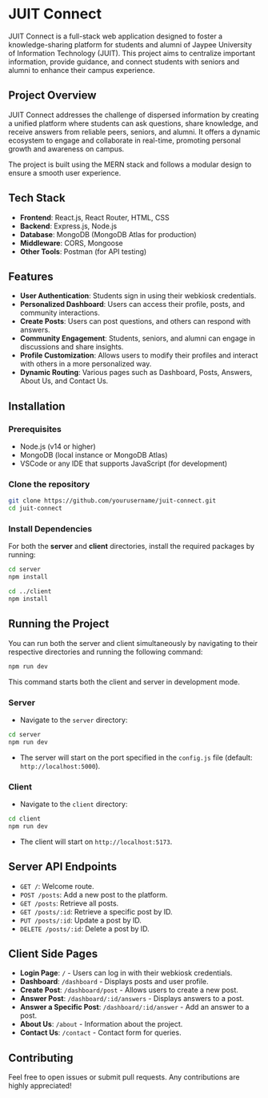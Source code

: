 # JUIT Connect

JUIT Connect is a full-stack web application designed to foster a knowledge-sharing platform for students and alumni of Jaypee University of Information Technology (JUIT). This project aims to centralize important information, provide guidance, and connect students with seniors and alumni to enhance their campus experience.

## Project Overview

JUIT Connect addresses the challenge of dispersed information by creating a unified platform where students can ask questions, share knowledge, and receive answers from reliable peers, seniors, and alumni. It offers a dynamic ecosystem to engage and collaborate in real-time, promoting personal growth and awareness on campus.

The project is built using the MERN stack and follows a modular design to ensure a smooth user experience.

## Tech Stack

- **Frontend**: React.js, React Router, HTML, CSS
- **Backend**: Express.js, Node.js
- **Database**: MongoDB (MongoDB Atlas for production)
- **Middleware**: CORS, Mongoose
- **Other Tools**: Postman (for API testing)

## Features

- **User Authentication**: Students sign in using their webkiosk credentials.
- **Personalized Dashboard**: Users can access their profile, posts, and community interactions.
- **Create Posts**: Users can post questions, and others can respond with answers.
- **Community Engagement**: Students, seniors, and alumni can engage in discussions and share insights.
- **Profile Customization**: Allows users to modify their profiles and interact with others in a more personalized way.
- **Dynamic Routing**: Various pages such as Dashboard, Posts, Answers, About Us, and Contact Us.

## Installation

### Prerequisites

- Node.js (v14 or higher)
- MongoDB (local instance or MongoDB Atlas)
- VSCode or any IDE that supports JavaScript (for development)

### Clone the repository

```bash
git clone https://github.com/yourusername/juit-connect.git
cd juit-connect
```

### Install Dependencies

For both the **server** and **client** directories, install the required packages by running:

```bash
cd server
npm install

cd ../client
npm install
```

## Running the Project

You can run both the server and client simultaneously by navigating to their respective directories and running the following command:

```bash
npm run dev
```

This command starts both the client and server in development mode.

### Server

- Navigate to the `server` directory:

```bash
cd server
npm run dev
```

- The server will start on the port specified in the `config.js` file (default: `http://localhost:5000`).

### Client

- Navigate to the `client` directory:

```bash
cd client
npm run dev
```

- The client will start on `http://localhost:5173`.

## Server API Endpoints

- `GET /`: Welcome route.
- `POST /posts`: Add a new post to the platform.
- `GET /posts`: Retrieve all posts.
- `GET /posts/:id`: Retrieve a specific post by ID.
- `PUT /posts/:id`: Update a post by ID.
- `DELETE /posts/:id`: Delete a post by ID.

## Client Side Pages

- **Login Page**: `/` - Users can log in with their webkiosk credentials.
- **Dashboard**: `/dashboard` - Displays posts and user profile.
- **Create Post**: `/dashboard/post` - Allows users to create a new post.
- **Answer Post**: `/dashboard/:id/answers` - Displays answers to a post.
- **Answer a Specific Post**: `/dashboard/:id/answer` - Add an answer to a post.
- **About Us**: `/about` - Information about the project.
- **Contact Us**: `/contact` - Contact form for queries.

## Contributing

Feel free to open issues or submit pull requests. Any contributions are highly appreciated!
